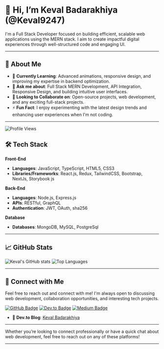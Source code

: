 # 👋 Hi, I’m Keval Badarakhiya (@Keval9247)

I'm a Full Stack Developer focused on building efficient, scalable web applications using the MERN stack. I aim to create impactful digital experiences through well-structured code and engaging UI.

---

## 👀 About Me

- 🌱 **Currently Learning**: Advanced animations, responsive design, and improving my expertise in backend optimization.
- 💬 **Ask me about**: Full Stack MERN Development, API Integration, Responsive Design, and building intuitive user interfaces.
- 💞️ **Looking to Collaborate on**: Open-source projects, web development, and any exciting full-stack projects.
- ⚡ **Fun Fact**: I enjoy experimenting with the latest design trends and enhancing user experiences when I'm not coding.

---

![Profile Views](https://komarev.com/ghpvc/?username=Keval9247&color=dc143c)


## 🛠️ Tech Stack

**Front-End**
- **Languages**: JavaScript, TypeScript, HTML5, CSS3
- **Libraries/Frameworks**: React.js, Redux, TailwindCSS, Bootstrap, NextJs, Storybook js

**Back-End**
- **Languages**: Node.js, Express.js
- **APIs**: RESTful, GraphQL
- **Authentication**: JWT, OAuth, sha256

**Database**
- **Databases**: MongoDB, MySQL, PostgreSql

---


## 📈 GitHub Stats

![Keval's GitHub stats](https://github-readme-stats.vercel.app/api?username=Keval9247&show_icons=true&theme=radical)
![Top Languages](https://github-readme-stats.vercel.app/api/top-langs/?username=Keval9247&layout=compact&theme=radical)

---

## 🔗 Connect with Me

Feel free to reach out and connect with me! I'm always open to discussing web development, collaboration opportunities, and interesting tech projects.

[![GitHub Badge](https://img.shields.io/badge/-GitHub-181717?style=flat-square&logo=github&logoColor=white&link=https://github.com/Keval9247)](https://github.com/Keval9247)
[![Dev.to Badge](https://img.shields.io/badge/-Dev.to-0A0A0A?style=flat-square&logo=devdotto&logoColor=white&link=https://dev.to/your-profile)](https://dev.to/your-profile)
[![Medium Badge](https://img.shields.io/badge/Medium-12100E?style=flat-square&logo=medium&logoColor=white&link=https://medium.com/@your-profile)](https://medium.com/@KevalBadarakhiya)



- 📝 **Dev.to Blog**: [Keval Badarakhiya](https://dev.to/kevalbadarakhiya)

---

Whether you’re looking to connect professionally or have a quick chat about web development, feel free to reach out on any of these platforms!


---
